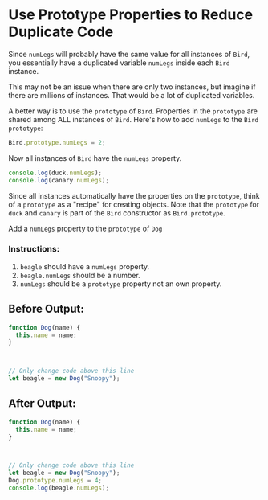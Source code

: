 # Use Prototype Properties to Reduce Duplicate Code

Since `numLegs` will probably have the same value for all instances of `Bird`, you essentially have a duplicated variable `numLegs` inside each `Bird` instance.

This may not be an issue when there are only two instances, but imagine if there are millions of instances. That would be a lot of duplicated variables.

A better way is to use the `prototype` of `Bird`. Properties in the `prototype` are shared among ALL instances of `Bird`. Here's how to add `numLegs` to the `Bird prototype`:

```javascript
Bird.prototype.numLegs = 2;
```

Now all instances of `Bird` have the `numLegs` property.

```javascript
console.log(duck.numLegs);
console.log(canary.numLegs);
```

Since all instances automatically have the properties on the `prototype`, think of a `prototype` as a "recipe" for creating objects. Note that the `prototype` for `duck` and `canary` is part of the `Bird` constructor as `Bird.prototype`.

Add a `numLegs` property to the `prototype` of `Dog`

### Instructions:
1. `beagle` should have a `numLegs` property.
2. `beagle.numLegs` should be a number.
3. `numLegs` should be a `prototype` property not an own property.


## Before Output:
```javascript
function Dog(name) {
  this.name = name;
}



// Only change code above this line
let beagle = new Dog("Snoopy");
```

## After Output:
```javascript
function Dog(name) {
  this.name = name;
}



// Only change code above this line
let beagle = new Dog("Snoopy");
Dog.prototype.numLegs = 4;
console.log(beagle.numLegs);
```